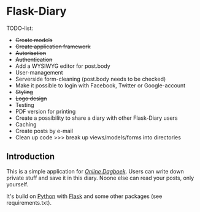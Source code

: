 Flask-Diary
===
TODO-list:

* ~~Create models~~
* ~~Create application framework~~
* ~~Autorisation~~
* ~~Authentication~~
* Add a WYSIWYG editor for post.body
* User-management
* Serverside form-cleaning (post.body needs to be checked)
* Make it possible to login with Facebook, Twitter or Google-account
* ~~Styling~~
* ~~Logo design~~
* Testing
* PDF version for printing
* Create a possibility to share a diary with other Flask-Diary users
* Caching
* Create posts by e-mail
* Clean up code >>> break up views/models/forms into directories

Introduction
---
This is a simple application for [_Online Dagboek_](http://www.online-dagboek.nl/).
Users can write down private stuff and save it in this diary. Noone else can read your
posts, only yourself.

It's build on [Python](http://www.python.org/) with [Flask](http://flask.pocoo.org/)
and some other packages (see requirements.txt).

